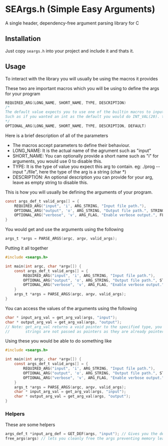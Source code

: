 # SEArgs.h (Simple Easy Arguments)

A single header, dependency-free argument parsing library for C

## Installation
Just copy `seargs.h` into your project and include it and thats it.

## Usage
To interact with the library you will usually be using the macros it provides

These two are important macros which you will be using to define the args for your program

```c
REQUIRED_ARG(LONG_NAME, SHORT_NAME, TYPE, DESCRIPTION)
/* 
The default value expects you to use one of the builtin macros to input a default value depending on the type.
Such as if you wanted an int as the default you would do INT_VAL(20). the type of default and the type you put in must be the same.
*/ 
OPTIONAL_ARG(LONG_NAME, SHORT_NAME, TYPE, DESCRIPTION, DEFAULT) 
```
Here is a brief description of all of the parameters
 - The macros accept parameters to define their behaviour.
 - LONG_NAME: It is the actual name of the agrument such as "input"
 - SHORT_NAME: You can optionally provide a short name such as "i" for arguments, you would use 0 to disable this.
 - TYPE: It is the type of value you expect this arg to contain. eg: ./prog --input "./file", here the type of the arg is a string (char *)
 - DESCRIPTION: An optional description you can provide for your arg, leave as empty string to disable this.
 
 This is how you will usually be defining the arguments of your program.
```c
const args_def_t valid_args[] = {
    REQUIRED_ARG("input", 'i', ARG_STRING, "Input file path."),
    OPTIONAL_ARG("output", 'o', ARG_STRING, "Output file path.", STRING_VAL("./output.txt")),
    OPTIONAL_ARG("verbose", 'v', ARG_FLAG, "Enable verbose output.", FLAG_VAL)
}
```

You would get and use the arguments using the following
```c
args_t *args = PARSE_ARGS(argc, argv, valid_args);
```

Putting it all together

```c
#include <seargs.h>

int main(int argc, char *argv[]) {
    const args_def_t valid_args[] = {
        REQUIRED_ARG("input", 'i', ARG_STRING, "Input file path."),
        OPTIONAL_ARG("output", 'o', ARG_STRING, "Output file path.", STRING_VAL("./output.txt")),
        OPTIONAL_ARG("verbose", 'v', ARG_FLAG, "Enable verbose output.", FLAG_VAL)
    }
    args_t *args = PARSE_ARGS(argc, argv, valid_args);
}
```

You can access the values of the arguments using the following
```c
char * input_arg_val = get_arg_val(args, "input");
char * output_arg_val = get_arg_val(args, "output");
// Note: get_arg_val returns a void pointer to the specified type, you may have to cast it.
//       strings are not passed as pointers as they are already pointers themselves.
```

Using these you would be able to do something like
```c
#include <seargs.h>

int main(int argc, char *argv[]) {
    const args_def_t valid_args[] = {
        REQUIRED_ARG("input", 'i', ARG_STRING, "Input file path."),
        OPTIONAL_ARG("output", 'o', ARG_STRING, "Output file path.", STRING_VAL("./output.txt")),
        OPTIONAL_ARG("verbose", 'v', ARG_FLAG, "Enable verbose output.", FLAG_VAL)
    }
    args_t *args = PARSE_ARGS(argc, argv, valid_args);
    char * input_arg_val = get_arg_val(args, "input");
    char * output_arg_val = get_arg_val(args, "output");
}
``` 

### Helpers
These are some helpers
```c
args_def_t *input_arg_def = GET_DEF(args, "input"); // Gives you the definition of the arg such as name, description...
free_args(args) // lets you cleanly free the args preventing memory leaks.
```